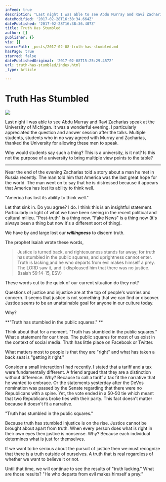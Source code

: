 ```yaml
---
inFeed: true
description: "Last night I was able to see Abdu Murray and Ravi Zacharias speak at the University of Michigan. It was a wonderful evening. I particularly appreciated the question and answer session after the talks. Multiple students, students who in no way agreed with Murray and Zacharias, thanked the University for allowing these men to speak.\_"
dateModified: '2017-02-28T16:38:34.664Z'
datePublished: '2017-02-28T16:38:36.407Z'
title: Truth Has Stumbled
author: []
publisher: {}
via: {}
sourcePath: _posts/2017-02-08-truth-has-stumbled.md
hasPage: true
starred: false
datePublishedOriginal: '2017-02-08T15:25:29.457Z'
url: truth-has-stumbled/index.html
_type: Article

---
```

# Truth Has Stumbled
![](https://the-grid-user-content.s3-us-west-2.amazonaws.com/b72dc7d6-6401-4b3f-841f-a84e1851ea7c.jpg)

Last night I was able to see Abdu Murray and Ravi Zacharias speak at the University of Michigan. It was a wonderful evening. I particularly appreciated the question and answer session after the talks. Multiple students, students who in no way agreed with Murray and Zacharias, thanked the University for allowing these men to speak. 

Why would students say such a thing? This is a university, is it not? Is this not the purpose of a university to bring multiple view points to the table?

---

Near the end of the evening Zacharias told a story about a man he met in Russia recently. The man told him that America was the last great hope for the world. The man went on to say that he is distressed because it appears that America has lost its ability to think well. 

"America has lost its ability to think well."

Let that sink in. Do you agree? I do. I think this is an insightful statement. Particularly in light of what we have been seeing in the recent political and cultural milieu. "Post-truth" is a thing now. "Fake News" is a thing now (it's always been a thing but now it's a different sort of thing). 

We have by and large lost our _**willingness**_ to discern truth. 

The prophet Isaiah wrote these words, 
> 
> Justice is turned back, and righteousness stands far away; for truth has stumbled in the public squares, and uprightness cannot enter. Truth is lacking,and he who departs from evil makes himself a prey. The LORD saw it, and it displeased him that there was no justice. (Isaiah 59:14-15, ESV)
> 

These words cut to the quick of our current situation do they not? 

Questions of justice and injustice are at the top of people's worries and concern. It seems that justice is not something that we can find or discover. Justice seems to be an unattainable goal for anyone in our culture today. 

Why? 

**"Truth has stumbled in the public squares." **

Think about that for a moment. "Truth has stumbled in the public squares." What a statement for our times. The public squares for most of us exist in the context of social media. Truth has little place on Facebook or Twitter. 

What matters most to people is that they are "right" and what has taken a back seat is "getting it right."

Consider a small interaction I had recently. I stated that a tariff and a tax were fundamentally different. A friend argued that they are a distinction without difference. Why? Because to call a tariff a tax fit the narrative that he wanted to embrace. Or the statements yesterday after the DeVos nomination was passed by the Senate regarding that there were no Republicans with a spine. Yet, the vote ended in a 50-50 tie which meant that two Republicans broke ties with their party. This fact doesn't matter because it doesn't fit a narrative. 

"Truth has stumbled in the public squares."

Because truth has stumbled injustice is on the rise. Justice cannot be brought about apart from truth. When every person does what is right in their own eyes then justice is nonsense. Why? Because each individual determines what is just for themselves. 

If we want to be serious about the pursuit of justice then we must recognize that there is a truth outside of ourselves. A truth that is real regardless of whether we want to believe it or not. 

Until that time, we will continue to see the results of "truth lacking." What are those results? "He who departs from evil makes himself a prey."